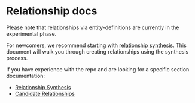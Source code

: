 # Relationship docs

Please note that relationships via entity-definitions are currently in the experimental phase.

For newcomers, we recommend starting with [relationship synthesis](relationship_synthesis.md).
This document will walk you through creating relationships using the synthesis process.

If you have experience with the repo and are looking for a specific section documentation:
- [Relationship Synthesis](relationship_synthesis.md)
- [Candidate Relationships](candidate_relationships.md)
